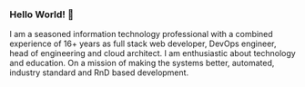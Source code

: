 ### Hello World! 👋

I am a seasoned information technology professional with a combined experience of 16+ years as full stack web developer, DevOps engineer, head of engineering and cloud architect. I am enthusiastic about technology and education. On a mission of making the systems better, automated, industry standard and RnD based development.
